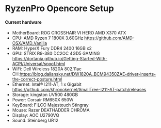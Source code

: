 # RyzenPro Opencore Setup

#### Current hardware
* MotherBoard: ROG CROSSHAIR VI HERO AMD X370 ATX
* CPU: AMD Ryzen 7 1800X 3.60GHz
 https://github.com/AMD-OSX/AMD_Vanilla
* RAM: HyperX Fury DDR4 2400 16GB x2
* GPU: STRIX R9-380 DC2OC 4GD5 GAMING
 https://dortania.github.io/Getting-Started-With-ACPI/Universal/spoof.html
* WiFi: Dell Wireless 1820A 802.11ac
 CH:https://blog.daliansky.net/DW1820A_BCM94350ZAE-driver-inserts-the-correct-posture.html
* Ethernet: Intel® I211-AT, 1 x Gigabit
 https://github.com/khronokernel/SmallTree-I211-AT-patch/releases
* Storage: kingston UV500 480GB
* Power: Corsair RM650X 650W
* KeyBoard: FILCO Majestouch Stingray
* Mouse: Razer DEATHADDER CHROMA
* Display: AOC U2790VQ
* Sound: Steinberg UR12
